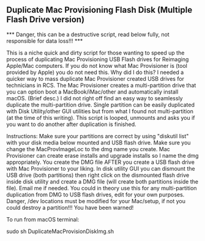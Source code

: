 <H2>Duplicate Mac Provisioning Flash Disk (Multiple Flash Drive version)</H2>

*** Danger, this can be a destructive script, read below fully, not responsible for data loss!!! ***

This is a niche quick and dirty script for those wanting to speed up the process of duplicating Mac Provisioning USB Flash drives for Reimaging Apple/Mac computers. If you do not know what Mac Provisioner is (tool provided by Apple) you do not need this. Why did I do this? I needed a quicker way to mass duplicate Mac Provisioner created USB drives for technicians in RCS. The Mac Provisioner creates a multi-partition drive that you can option boot a MacBook/iMac/other and automatically install macOS. (Brief desc.) I did not right off find an easy way to seamlessly duplicate the multi-partition drive. Single partition can be easily duplicated with Disk Utility/other GUI utilities but from what I found not multi-partition (at the time of this writing). This script is looped, unmounts and asks you if you want to do another after duplication is finished.

Instructions: Make sure your partitions are correct by using "diskutil list" with your disk media below mounted and USB flash drive. Make sure you change the MacProvImageLoc to the dmg name you create. Mac Provisioner can create erase installs and upgrade installs so I name the dmg appropriately. You create the DMG file AFTER you create a USB flash drive with Mac Provisioner to your liking. In disk utility GUI you can dismount the USB drive (both partitions) then right click on the dismounted flash drive inside disk utility and create a DMG file (will create both partitions inside the file). Email me if needed. You could in theory use this for any multi-partition duplication from DMG to USB flash drives, edit for your own purposes. Danger, /dev locations must be modified for your Mac/setup, if not you could destroy a partition!!! You have been warned!

To run from macOS terminal:

sudo sh DuplicateMacProvisionDiskImg.sh
